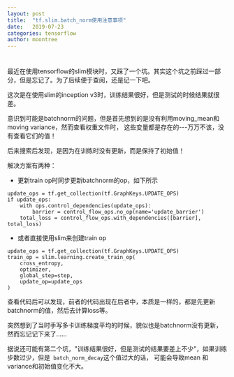 ```yaml
---
layout: post
title:  "tf.slim.batch_norm使用注意事项"
date:   2019-07-23
categories: tensorflow
author: moontree
---
```


#
最近在使用tensorflow的slim模块时，又踩了一个坑。其实这个坑之前踩过一部分，但是忘记了。为了后续便于查阅，还是记一下吧。

这次是在使用slim的inception v3时，训练结果很好，但是测试的时候结果就很差。

意识到可能是batchnorm的问题，但是首先想到的是没有利用moving_mean和moving variance，然而查看权重文件时，
这些变量都是存在的---万万不该，没有查看它们的值！

后来搜索后发现，是因为在训练时没有更新，而是保持了初始值！

解决方案有两种：
- 更新train op时同步更新batchnorm的op，如下所示
```
update_ops = tf.get_collection(tf.GraphKeys.UPDATE_OPS)
if update_ops:
    with ops.control_dependencies(update_ops):
        barrier = control_flow_ops.no_op(name='update_barrier')
    total_loss = control_flow_ops.with_dependencies([barrier], total_loss)
```
- 或者直接使用slim来创建train op
```
update_ops = tf.get_collection(tf.GraphKeys.UPDATE_OPS)
train_op = slim.learning.create_train_op(
    cross_entropy,
    optimizer,
    global_step=step,
    update_op=update_ops
)
```

查看代码后可以发现，前者的代码出现在后者中，本质是一样的，都是先更新batchnorm的值，然后去计算loss等。

突然想到了当时手写多卡训练梯度平均的时候，貌似也是batchnorm没有更新，然而忘记记下来了……


据说还可能有第二个坑，"训练结果很好，但是测试的结果要差上不少"，如果训练步数过少，但是` batch_norm_decay`这个值过大的话，
可能会导致mean 和 variance和初始值变化不大。


